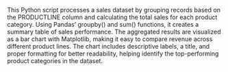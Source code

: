 This Python script processes a sales dataset by grouping records based on the PRODUCTLINE column and calculating the total sales for each product category. Using Pandas’ groupby() and sum() functions, it creates a summary table of sales performance. The aggregated results are visualized as a bar chart with Matplotlib, making it easy to compare revenue across different product lines. The chart includes descriptive labels, a title, and proper formatting for better readability, helping identify the top-performing product categories in the dataset.
